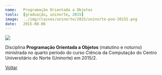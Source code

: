 ```yaml
---
name:  	Programação Orientada a Objetos
tools: 	[graduação, uninorte, 2015]
image: 	../img/classes/uninorte/2015/uninorte-poo-20152.png
date: 	2015-08-06
---
```


![](../img/classes/uninorte/2015/uninorte-poo-20152.png)

Disciplina **Programação Orientada a Objetos** (matutino e noturno) ministrada no quarto período do curso Ciência da Computação do Centro Universitário do Norte (Uninorte) em 2015/2.

<p class="text-center">
	<a class="btn btn-outline-primary mt-1" href="{{ site.baseurl }}/classes/">Voltar</a>
</p>
